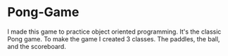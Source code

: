 # Pong-Game
I made this game to practice object oriented programming. It's the classic Pong game. To make the game I created 3 classes. The paddles, the ball, and the scoreboard.
